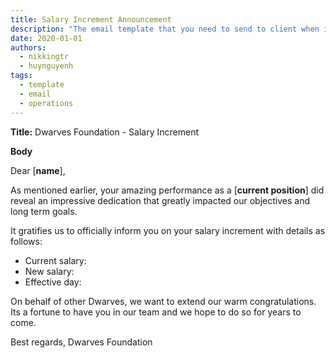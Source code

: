 ```yaml
---
title: Salary Increment Announcement
description: "The email template that you need to send to client when it's near holiday to announce about the absence."
date: 2020-01-01
authors:
  - nikkingtr
  - huynguyenh
tags:
  - template
  - email
  - operations
---
```


**Title:** Dwarves Foundation - Salary Increment

**Body**

Dear [**name**],

As mentioned earlier, your amazing performance as a [**current position**] did reveal an impressive dedication that greatly impacted our objectives and long term goals.

It gratifies us to officially inform you on your salary increment with details as follows:

- Current salary:
- New salary:
- Effective day:

On behalf of other Dwarves, we want to extend our warm congratulations. Its a fortune to have you in our team and we hope to do so for years to come.

Best regards,
Dwarves Foundation

